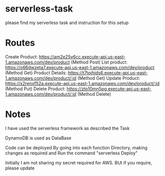 # serverless-task

please find my serverless task and instruction for this setup

# Routes

Create Product: https://am2e25v6cc.execute-api.us-east-1.amazonaws.com/dev/product (Method Post)
List product: https://o66dwzeta7.execute-api.us-east-1.amazonaws.com/dev/product (Method Get)
Product Details: https://t7tpjhids6.execute-api.us-east-1.amazonaws.com/dev/product/:id (Method Get)
Update Product: https://x2renxf52a.execute-api.us-east-1.amazonaws.com/dev/product/:id (Method Put)
Delete Product: https://zto10mn5pg.execute-api.us-east-1.amazonaws.com/dev/product/:id (Method Delete)

# Notes
I have used the serverless framework as described the Task

DynamoDB is used as DataBase

Code can be deployed By going into each function Directory, making changes as required and Run the command "serverless Deploy"

Initially I am not sharing my secret required for AWS. BUt if you require, please update

